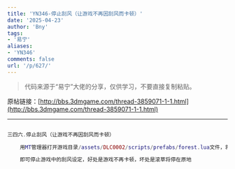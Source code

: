 ```yaml
---
title: 'YN346-停止刮风（让游戏不再因刮风而卡顿）'
date: '2025-04-23'
author: 'Bny'
tags:
- '易宁'
aliases:
- 'YN346'
comments: false
url: '/p/627/'
---
```


> 代码来源于“易宁”大佬的分享，仅供学习，不要直接复制粘贴。

原帖链接：[http://bbs.3dmgame.com/thread-3859071-1-1.html](http://bbs.3dmgame.com/thread-3859071-1-1.html)

---

```lua  

三四六.停止刮风（让游戏不再因刮风而卡顿）

	用MT管理器打开游戏目录/assets/DLC0002/scripts/prefabs/forest.lua文件，将inst:AddComponent("worldwind")替换为--inst:AddComponent("worldwind")

	即可停止游戏中的刮风设定，好处是游戏不再卡顿，坏处是滚草将停在原地

```  

